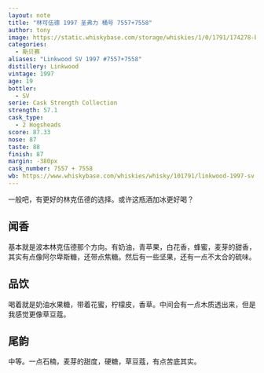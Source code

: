 ```yaml
---
layout: note
title: "林可伍德 1997 圣弗力 桶号 7557+7558"
author: tony
image: https://static.whiskybase.com/storage/whiskies/1/0/1791/174278-big.jpg
categories:
  - 斯贝赛
aliases: "Linkwood SV 1997 #7557+7558"
distillery: Linkwood
vintage: 1997
age: 19
bottler:
  - SV
serie: Cask Strength Collection
strength: 57.1
cask_type:
  - 2 Hogsheads
score: 87.33
nose: 87
taste: 88
finish: 87
margin: -380px
cask_number: 7557 + 7558
wb: https://www.whiskybase.com/whiskies/whisky/101791/linkwood-1997-sv
---
```

一般吧，有更好的林克伍德的选择。或许这瓶酒加冰更好喝？

## 闻香
基本就是波本林克伍德那个方向。有奶油，青苹果，白花香，蜂蜜，麦芽的甜香，其实有点像阿尔卑斯糖，还带点焦糖。然后有一些坚果，还有一点不太合的硫味。

## 品饮
喝着就是奶油水果糖，带着花蜜，柠檬皮，香草。中间会有一点木质透出来，但是我感觉更像草豆蔻。

## 尾韵
中等。一点石楠，麦芽的甜度，硬糖，草豆蔻，有点苦底其实。
